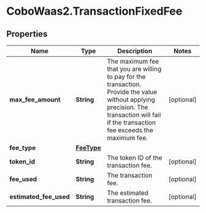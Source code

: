 # CoboWaas2.TransactionFixedFee

## Properties

Name | Type | Description | Notes
------------ | ------------- | ------------- | -------------
**max_fee_amount** | **String** | The maximum fee that you are willing to pay for the transaction. Provide the value without applying precision. The transaction will fail if the transaction fee exceeds the maximum fee. | [optional] 
**fee_type** | [**FeeType**](FeeType.md) |  | 
**token_id** | **String** | The token ID of the transaction fee. | [optional] 
**fee_used** | **String** | The transaction fee. | [optional] 
**estimated_fee_used** | **String** | The estimated transaction fee. | [optional] 



